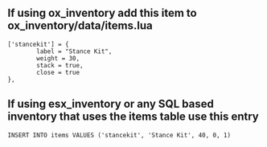 ## If using ox_inventory add this item to ox_inventory/data/items.lua

```
['stancekit'] = {
		label = "Stance Kit",
		weight = 30,
		stack = true,
		close = true
},
```

## If using esx_inventory or any SQL based inventory that uses the items table use this entry

```
INSERT INTO items VALUES ('stancekit', 'Stance Kit', 40, 0, 1)
```